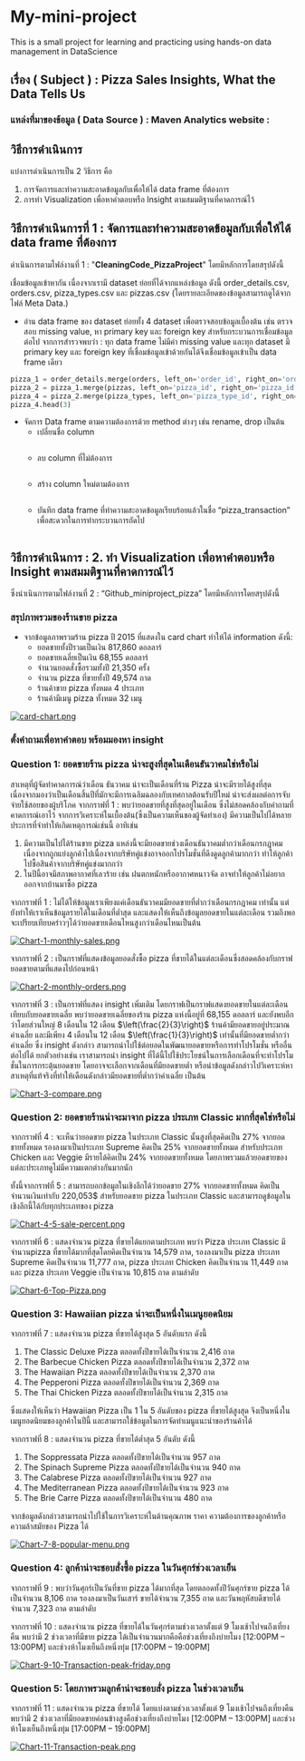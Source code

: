 # My-mini-project
This is a small project for learning and practicing using hands-on data management in DataScience
## เรื่อง ( Subject ) : Pizza Sales Insights, What the Data Tells Us

### แหล่งที่มาของข้อมูล ( Data Source ) : Maven Analytics  website :

## วิธีการดำเนินการ
แบ่งการดำเนินการเป็น 2 วิธีการ คือ
1.	การจัดการและทำความสะอาดข้อมูลกับเพื่อให้ได้ data frame ที่ต้องการ
2.	การทำ Visualization เพื่อหาคำตอบหรือ Insight ตามสมมติฐานที่คาดการณ์ไว้

## วิธีการดำเนินการที่ 1 : จัดการและทำความสะอาดข้อมูลกับเพื่อให้ได้ data frame ที่ต้องการ
ดำเนินการตามไฟล์งานที่ 1 : "**CleaningCode_PizzaProject**" โดยมีหลักการโดยสรุปดังนี้

เชื่อมข้อมูลเข้าหากัน เนื่องจากเรามี dataset ย่อยที่ได้จากแหล่งข้อมูล ดังนี้ order_details.csv, orders.csv, pizza_types.csv และ pizzas.csv (โดยรายละเอียดของข้อมูลสามารถดูได้จากไฟล์ Meta Data.)

- อ่าน data frame ของ dataset ย่อยทั้ง 4 dataset เพื่อตรวจสอบข้อมูลเบื้องต้น เช่น ตรวจสอบ missing value, หา primary key และ foreign key สำหรับกระบวนการเชื่อมข้อมูลต่อไป จากการสำรวจพบว่า : ทุก data frame ไม่มีค่า missing value และทุก dataset มี primary key และ foreign key ที่เชื่อมข้อมูลเข้าด้วยกันได้จึงเชื่อมข้อมูลเข้าเป็น data frame เดียว
 	 
```python
pizza_1 = order_details.merge(orders, left_on='order_id', right_on='order_id')
pizza_2 = pizza_1.merge(pizzas, left_on='pizza_id', right_on='pizza_id')
pizza_4 = pizza_2.merge(pizza_types, left_on='pizza_type_id', right_on='pizza_type_id')
pizza_4.head(3)
```
- จัดการ Data frame ตามความต้องการด้วย method ต่างๆ เช่น rename, drop เป็นต้น
    * เปลี่ยนชื่อ column
      ```python

      ```
    * ลบ column ที่ไม่ต้องการ 
      ```python

      ```
    * สร้าง column ใหม่ตามต้องการ
      ```python

      ```
    * บันทึก data frame ที่ทำความสะอาดข้อมูลเรียบร้อยแล้วในชื่อ “pizza_transaction” เพื่อสะดวกในการทำกระบวนการถัดไป
      ```python

      ```
      
## วิธีการดำเนินการ : 2. ทำ Visualization เพื่อหาคำตอบหรือ Insight ตามสมมติฐานที่คาดการณ์ไว้
ซึ่งนำเนินการตามไฟล์งานที่ 2 : “Github_miniproject_pizza” โดยมีหลักการโดยสรุปดังนี้
### สรุปภาพรวมของร้านขาย pizza
* จากข้อมูลภาพรวมร้าน pizza ปี 2015 ที่แสดงใน card chart ทำให้ได้ information ดังนี้:
    * ยอดขายทั้งปีรวมเป็นเงิน 817,860 ดอลลาร์
    * ยอดขายเฉลี่ยเป็นเงิน 68,155 ดอลลาร์
    * จำนวนยอดสั่งซื้อรวมทั้งปี 21,350 ครั้ง
    * จำนวน pizza ที่ขายทั้งปี 49,574 ถาด
    * ร้านค้าขาย pizza ทั้งหมด 4 ประเภท
    * ร้านค้ามีเมนู pizza ทั้งหมด 32 เมนู
      
[![card-chart.png](https://i.postimg.cc/bNcp8wGs/card-chart.png)](https://postimg.cc/bdTK989h)

  ### ตั้งคำถามเพื่อหาคำตอบ พร้อมมองหา insight
### Question 1: ยอดขายร้าน pizza น่าจะสูงที่สุดในเดือนธันวาคมใช่หรือไม่
สาเหตุที่ผู้จัดทำคาดการณ์ว่าเดือน ธันวาคม น่าจะเป็นเดือนที่ร้าน Pizza น่าจะมีรายได้สูงที่สุดเนื่องจากมองว่าเป็นเดือนสิ้นปีที่มักจะมีการเฉลิมฉลองกับเทศกาลต้อนรับปีใหม่ น่าจะส่งผลต่อการจับจ่ายใช้สอยของผู้บริโภค จากกราฟที่ 1 : พบว่ายอดขายที่สูงที่สุดอยู่ในเดือน ซึ่งไม่สอดคล้องกับคำถามที่คาดการณ์เอาไว้ จากการวิเคราะห์ในเบื้องต้น(ซึ่งเป็นความเห็นของผู้จัดทำเอง) มีความเป็นไปได้หลายประการที่จำทำให้เกิดเหตุการณ์เช่นนี้ อาทิเช่น

1. มีความเป็นไปได้ร้านขาย pizza แหล่งนี้จะมียอดขายช่วงเดือนธันวาคมต่ำกว่าเดือนกรกฎาคม เนื่องจากถูกแย่งลูกค้าไปเนื่องจากบริษัทคู่แข่งอาจออกโปรโมชั่นที่ดึงดูดลูกค้ามากกว่า ทำให้ลูกค้าไปซื้อสินค้าจากบริษัทคู่แข่งมากกว่า
2. ในปีนี้อาจมีสภาพอากาศที่เลวร้าย เช่น ฝนตกหนักหรืออากาศหนาวจัด อาจทำให้ลูกค้าไม่อยากออกจากบ้านมาซื้อ pizza

จากกราฟที่ 1 : ไม่ได้ให้ข้อมูลเราเพียงแค่เดือนธันวาคมมียอดขายที่ต่ำกว่าเดือนกรกฎาคม เท่านั้น แต่ยังทำให้เราเห็นข้อมูลรายได้ในเดือนที่ต่ำสุด และแสดงให้เห็นถึงข้อมูลยอดขายในแต่ละเดือน รวมถึงพอจะเปรียบเทียบคร่าวๆได้ว่ายอดขายเดือนไหนสูงกว่าเดือนไหนเป็นต้น

[![Chart-1-monthly-sales.png](https://i.postimg.cc/pdt2ZXHw/Chart-1-monthly-sales.png)](https://postimg.cc/5Xnd9Jjg)

จากกราฟที่ 2 : เป็นกราฟที่แสดงข้อมูลยอดสั่งซื้อ pizza ที่ขายได้ในแต่ละเดือนซึ่งสอดคล้องกับกราฟยอดขายตามที่แสดงไปก่อนหน้า

[![Chart-2-monthly-orders.png](https://i.postimg.cc/rmVMBnzg/Chart-2-monthly-orders.png)](https://postimg.cc/v1NJ9vr6)

จากกราฟที่ 3 : เป็นกราฟที่แสดง insight เพิ่มเติม โดยกราฟเป็นกราฟแสดงยอดขายในแต่ละเดือนเทียบกับยอดขายเฉลี่ย พบว่ายอดขายเฉลี่ยของร้าน pizza แห่งนี้อยู่ที่ 68,155 ดอลลาร์ และยังพบอีกว่าโดยส่วนใหญ่ 8 เดือนใน 12 เดือน $\left(\frac{2}{3}\right)$ ร้านค้ามียอดขายอยู่ประมาณค่าเฉลี่ย และมีเพียง 4 เดือนใน 12 เดือน $\left(\frac{1}{3}\right)$ เท่านั้นที่มียอดขายต่ำกว่าค่าเฉลี่ย ซึ่ง insight ดังกล่าว สามารถนำไปใช้ต่อยอดในพัฒนายอดขายหรือการทำโปรโมชั่น หรืออื่นต่อไปได้ ยกตัวอย่างเช่น เราสามารถนำ insight ที่ได้นี้ไปใช้ประโยชน์ในการเลือกเดือนที่จะทำโปรโมชั่นในการกระตุ้นยอดขาย โดยอาจจะเลือกจากเดือนที่มียอดขายต่ำ หรือนำข้อมูลดังกล่าวไปวิเคราะห์หาสาเหตุที่แท้จริงที่ทำให้เดือนดังกล่าวมียอดขายที่ต่ำกว่าค่าเฉลี่ย เป็นต้น

[![Chart-3-compare.png](https://i.postimg.cc/X7R3j7pr/Chart-3-compare.png)](https://postimg.cc/8jmxwGdG)

### Question 2: ยอดขายร้านน่าจะมาจาก pizza ประเภท Classic มากที่สุดใช่หรือไม่
จากกราฟที่ 4 :  จะเห็นว่ายอดขาย pizza ในประเภท Classic นั้นสูงที่สุดคิดเป็น 27% จากยอดขายทั้งหมด  รองลงมาเป็นประเภท Supreme คิดเป็น 25% จากยอดขายทั้งหมด สำหรับประเภท Chicken และ Veggie มีรายได้คิดเป็น 24% จากยอดขายทั้งหมด โดยภาพรวมแล้วยอดขายของแต่ละประเภทดูไม่มีความแตกต่างกันมากนัก

ทั้งนี้จากกราฟที่ 5 : สามารถบอกข้อมูลในเชิงลึกได้ว่ายอดขาย 27% จากยอดขายทั้งหมด คิดเป็นจำนวนเงินเท่ากับ 220,053$ สำหรับยอดขาย pizza ในประเภท Classic และสามารถดูข้อมูลในเชิงลึกนี้ได้กับทุกประเภทของ pizza 

[![Chart-4-5-sale-percent.png](https://i.postimg.cc/g0DPHV4h/Chart-4-5-sale-percent.png)](https://postimg.cc/t1YfXVKR)

จากกราฟที่ 6 : แสดงจำนวน pizza ที่ขายได้แยกตามประเภท พบว่า Pizza ประเภท Classic มีจำนวนpizza ที่ขายได้มากที่สุดโดยคิดเป็นจำนวน 14,579 ถาด, รองลงมาเป็น pizza ประเภท Supreme คิดเป็นจำนวน 11,777 ถาด, pizza ประเภท Chicken คิดเป็นจำนวน 11,449 ถาด และ pizza ประเภท Veggie เป็นจำนวน 10,815 ถาด ตามลำดับ

[![Chart-6-Top-Pizza.png](https://i.postimg.cc/269RPCs8/Chart-6-Top-Pizza.png)](https://postimg.cc/YGFsFB2J)

### Question 3: Hawaiian pizza น่าจะเป็นหนึ่งในเมนูยอดนิยม
จากกราฟที่ 7 : แสดงจำนวน pizza ที่ขายได้สูงสุด 5 อันดับแรก ดังนี้
1. The Classic Deluxe Pizza ตลอดทั้งปีขายได้เป็นจำนวน 2,416 ถาด 
2. The Barbecue Chicken Pizza ตลอดทั้งปีขายได้เป็นจำนวน 2,372 ถาด
3. The Hawaiian Pizza ตลอดทั้งปีขายได้เป็นจำนวน 2,370 ถาด
4. The Pepperoni Pizza ตลอดทั้งปีขายได้เป็นจำนวน 2,369 ถาด
5. The Thai Chicken Pizza ตลอดทั้งปีขายได้เป็นจำนวน 2,315 ถาด
   
ซึ่งแสดงให้เห็นว่า Hawaiian Pizza เป็น 1 ใน 5 อันดับของ pizza ที่ขายได้สูงสุด จึงเป็นหนึ่งในเมนูยอดนิยมของลูกค้าในปีนี้ และสามารถใช้ข้อมูลในการจัดทำเมนูแนะนำของร้านค้าได้

จากกราฟที่ 8 : แสดงจำนวน pizza ที่ขายได้ต่ำสุด 5 อันดับ ดังนี้
1. The Soppressata Pizza ตลอดทั้งปีขายได้เป็นจำนวน 957 ถาด 
2. The Spinach Supreme Pizza ตลอดทั้งปีขายได้เป็นจำนวน 940 ถาด
3. The Calabrese Pizza ตลอดทั้งปีขายได้เป็นจำนวน 927 ถาด
4. The Mediterranean Pizza ตลอดทั้งปีขายได้เป็นจำนวน 923 ถาด
5. The Brie Carre Pizza ตลอดทั้งปีขายได้เป็นจำนวน 480 ถาด

จากข้อมูลดังกล่าวสามารถนำไปใช้ในการวิเคราะห์ในด้านคุณภาพ ราคา ความต้องการของลูกค้าหรือความล้าสมัยของ Pizza ได้

[![Chart-7-8-popular-menu.png](https://i.postimg.cc/pLJSw28b/Chart-7-8-popular-menu.png)](https://postimg.cc/Hrj351BB)

### Question 4: ลูกค้าน่าจะชอบสั่งซื้อ pizza ในวันศุกร์ช่วงเวลาเย็น
จากกราฟที่ 9 : พบว่าวันศุกร์เป็นวันที่ขาย pizza ได้มากที่สุด โดยตลอดทั้งปีวันศุกร์ขาย pizza ได้เป็นจำนวน 8,106 ถาด รองลงมาเป็นวันเสาร์ ขายได้จำนวน 7,355 ถาด และวันพฤหัสบดีขายได้จำนวน 7,323 ถาด ตามลำดับ 

จากกราฟที่ 10 : แสดงจำนวน pizza ที่ขายได้ในวันศุกร์ตามช่วงเวลาตั้งแต่ 9 โมงเช้าไปจนถึงเที่ยงคืน พบว่ามี 2 ช่วงเวลาที่มีขาย pizza ได้เป็นจำนวนมากคือคือช่วงเที่ยงถึงบ่ายโมง [12:00PM – 13:00PM] และช่วงห้าโมงเย็นถึงหนึ่งทุ่ม [17:00PM – 19:00PM]

[![Chart-9-10-Transaction-peak-friday.png](https://i.postimg.cc/sfBgsLw0/Chart-9-10-Transaction-peak-friday.png)](https://postimg.cc/5jVVmscw)

### Question 5: โดยภาพรวมลูกค้าน่าจะชอบสั่ง pizza ในช่วงเวลาเย็น
จากกราฟที่ 11 : แสดงจำนวน pizza ที่ขายได้ โดยแบ่งตามช่วงเวลาตั้งแต่ 9 โมงเช้าไปจนถึงเที่ยงคืน พบว่ามี 2 ช่วงเวลาที่มียอดขายค่อนข้างสูงคือช่วงเที่ยงถึงบ่ายโมง [12:00PM – 13:00PM] และช่วงห้าโมงเย็นถึงหนึ่งทุ่ม [17:00PM – 19:00PM]

[![Chart-11-Transaction-peak.png](https://i.postimg.cc/7Y0PT2v3/Chart-11-Transaction-peak.png)](https://postimg.cc/7fPrFbZh)

